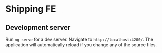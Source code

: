 # Shipping FE

## Development server

Run `ng serve` for a dev server. Navigate to `http://localhost:4200/`. The application will automatically reload if you change any of the source files.
